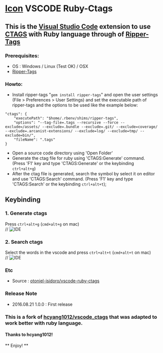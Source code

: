 # [Icon](./images/icon.png)  VSCODE Ruby-Ctags
## This is the [Visual Studio Code](https://code.visualstudio.com/) extension to use [CTAGS](http://ctags.sourceforge.net/) with Ruby language through of [Ripper-Tags](https://github.com/tmm1/ripper-tags) 

### Prerequisites:
* OS : Windows / Linux (Test OK) / OSX
* [Ripper-Tags](https://github.com/tmm1/ripper-tags)

### Howto:
* Install ripper-tags "`gem install ripper-tags`" and open the user settings (File > Preferences > User Settings) and set the executable path of ripper-tags and the options to be used like the example below:
```
"ctags": {
    "executePath": "$home/.rbenv/shims/ripper-tags",
    "options": "--tag-file=.tags --recursive --force --exclude=/assets/ --exclude=.bundle --exclude=.git/ --exclude=coverage/ --exclude=.arcanist-extensions/ --exclude=log/ --exclude=tmp/ --exclude=bin/",
    "fileName": ".tags"
}
```
* Open a source code directory using 'Open Folder'
* Generate the ctag file for ruby using 'CTAGS:Generate' command. (Press 'F1' key and type 'CTAGS:Generate' or the keybinding `ctrl+alt+g`)
* After the ctag file is generated, search the symbol by select it on editor and use 'CTAGS:Search' command. (Press 'F1' key and type 'CTAGS:Search' or the keybinding `ctrl+alt+t`);

## Keybinding
### 1. Generate ctags
Press `ctrl+alt+g` (`cmd+alt+g` on mac)  
// ![IDE](http://i.giphy.com/3oEjHLg2xzc5ZS2kEg.gif) 

### 2. Search ctags
Select the words in the vscode and press `ctrl+alt+t` (`cmd+alt+t` on mac)  
// ![IDE](http://i.giphy.com/l0MYrSdrYUJ8Q6BJS.gif) 

### Etc
* Source : [otoniel-isidoro/vscode-ruby-ctags](https://github.com/otoniel-isidoro/vscode-ruby-ctags)

### Release Note
* 2016.08.21 1.0.0 : First release

### This is a fork of [hcyang1012/vscode_ctags](https://github.com/hcyang1012/vscode_ctags) that was adapted to work better with ruby language.
#### Thanks to hcyang1012!
** Enjoy! **

